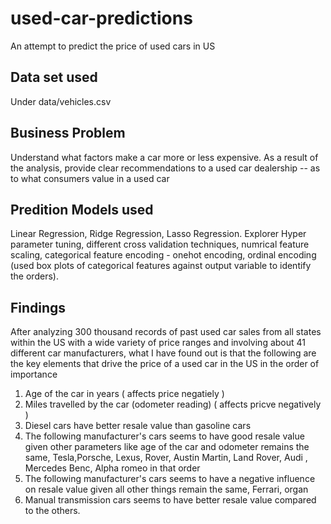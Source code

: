 # used-car-predictions

An attempt to predict the price of used cars in US

## Data set used

Under data/vehicles.csv

## Business Problem

Understand what factors make a car more or less expensive.  As a result of the analysis, provide clear recommendations to a used car dealership -- as to what consumers value in a used car

## Predition Models used

Linear Regression, Ridge Regression, Lasso Regression.
Explorer Hyper parameter tuning, different cross validation techniques, numrical feature scaling, categorical feature encoding - onehot encoding, ordinal encoding (used box plots of categorical features against output variable to identify the orders).

## Findings

After analyzing 300 thousand records of past used car sales from all states within the US with a wide variety of price ranges and involving about 41 different car manufacturers, what I have found out is that the following are the key elements that drive the price of a used car in the US in the order of importance

1. Age of the car in years ( affects price negatiely )
2. Miles travelled by the car (odometer reading) ( affects pricve negatively )
3. Diesel cars have better resale value than gasoline cars
4. The following manufacturer's cars seems to have good resale value given other parameters like age of the car and odometer remains the same,
    Tesla,Porsche, Lexus, Rover, Austin Martin, Land Rover, Audi , Mercedes Benc, Alpha romeo in that order
5. The following  manufacturer's cars seems to have a negative influence on resale value given all other things remain the same,
    Ferrari, organ
6. Manual transmission cars seems to have better resale value compared to the others.
